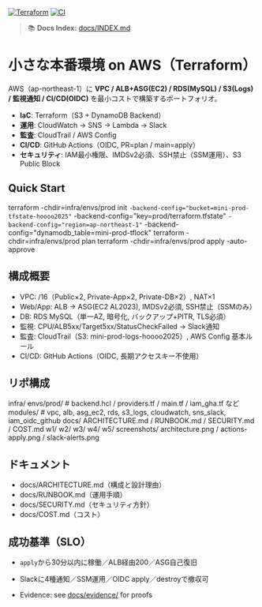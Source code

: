 ﻿[![Terraform](https://img.shields.io/badge/Terraform-AWS-623CE4)](#) [![CI](https://img.shields.io/badge/GitHub%20Actions-plan%20on%20PR-blue)](#)

> 📚 **Docs Index:** [docs/INDEX.md](./docs/INDEX.md)
# 小さな本番環境 on AWS（Terraform）

AWS（ap-northeast-1）に **VPC / ALB+ASG(EC2) / RDS(MySQL) / S3(Logs) / 監視通知 / CI/CD(OIDC)** を最小コストで構築するポートフォリオ。

- **IaC**: Terraform（S3 + DynamoDB Backend）
- **運用**: CloudWatch → SNS → Lambda → Slack
- **監査**: CloudTrail / AWS Config
- **CI/CD**: GitHub Actions（OIDC, PR=plan / main=apply）
- **セキュリティ**: IAM最小権限、IMDSv2必須、SSH禁止（SSM運用）、S3 Public Block

## Quick Start
terraform -chdir=infra/envs/prod init `
  -backend-config="bucket=mini-prod-tfstate-hoooo2025" `
  -backend-config="key=prod/terraform.tfstate" `
  -backend-config="region=ap-northeast-1" `
  -backend-config="dynamodb_table=mini-prod-tflock"
terraform -chdir=infra/envs/prod plan
terraform -chdir=infra/envs/prod apply -auto-approve

## 構成概要
- VPC: /16（Public×2, Private-App×2, Private-DB×2）, NAT×1  
- Web/App: ALB → ASG(EC2 AL2023), IMDSv2必須, SSH禁止（SSMのみ）  
- DB: RDS MySQL（単一AZ, 暗号化, バックアップ+PITR, TLS必須）  
- 監視: CPU/ALB5xx/Target5xx/StatusCheckFailed → Slack通知  
- 監査: CloudTrail（S3: mini-prod-logs-hoooo2025）, AWS Config 基本ルール  
- CI/CD: GitHub Actions（OIDC, 長期アクセスキー不使用）

## リポ構成
infra/
  envs/prod/        # backend.hcl / providers.tf / main.tf / iam_gha.tf など
  modules/          # vpc, alb, asg_ec2, rds, s3_logs, cloudwatch, sns_slack, iam_oidc_github
docs/
  ARCHITECTURE.md / RUNBOOK.md / SECURITY.md / COST.md
  w1/ w2/ w3/ w4/ w5/
screenshots/
  architecture.png / actions-apply.png / slack-alerts.png

## ドキュメント
- docs/ARCHITECTURE.md（構成と設計理由）
- docs/RUNBOOK.md（運用手順）
- docs/SECURITY.md（セキュリティ方針）
- docs/COST.md（コスト）

## 成功基準（SLO）
- `apply`から30分以内に稼働／ALB経由200／ASG自己復旧  
- Slackに4種通知／SSM運用／OIDC apply／destroyで撤収可

- Evidence: see [docs/evidence/](./docs/evidence/) for proofs


